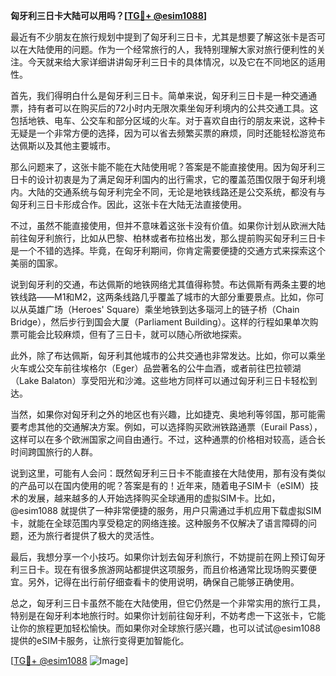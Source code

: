 **匈牙利三日卡大陆可以用吗？[[TG💪+ @esim1088](https://t.me/s/esim1088)]**

最近有不少朋友在旅行规划中提到了匈牙利三日卡，尤其是想要了解这张卡是否可以在大陆使用的问题。作为一个经常旅行的人，我特别理解大家对旅行便利性的关注。今天就来给大家详细讲讲匈牙利三日卡的具体情况，以及它在不同地区的适用性。

首先，我们得明白什么是匈牙利三日卡。简单来说，匈牙利三日卡是一种交通通票，持有者可以在购买后的72小时内无限次乘坐匈牙利境内的公共交通工具。这包括地铁、电车、公交车和部分区域的火车。对于喜欢自由行的朋友来说，这种卡无疑是一个非常方便的选择，因为可以省去频繁买票的麻烦，同时还能轻松游览布达佩斯以及其他主要城市。

那么问题来了，这张卡能不能在大陆使用呢？答案是不能直接使用。因为匈牙利三日卡的设计初衷是为了满足匈牙利国内的出行需求，它的覆盖范围仅限于匈牙利境内。大陆的交通系统与匈牙利完全不同，无论是地铁线路还是公交系统，都没有与匈牙利三日卡形成合作。因此，这张卡在大陆无法直接使用。

不过，虽然不能直接使用，但并不意味着这张卡没有价值。如果你计划从欧洲大陆前往匈牙利旅行，比如从巴黎、柏林或者布拉格出发，那么提前购买匈牙利三日卡是一个不错的选择。毕竟，在匈牙利期间，你肯定需要便捷的交通方式来探索这个美丽的国家。

说到匈牙利的交通，布达佩斯的地铁网络尤其值得称赞。布达佩斯有两条主要的地铁线路——M1和M2，这两条线路几乎覆盖了城市的大部分重要景点。比如，你可以从英雄广场（Heroes' Square）乘坐地铁到达多瑙河上的链子桥（Chain Bridge），然后步行到国会大厦（Parliament Building）。这样的行程如果单次购票可能会比较麻烦，但有了三日卡，就可以随心所欲地探索。

此外，除了布达佩斯，匈牙利其他城市的公共交通也非常发达。比如，你可以乘坐火车或公交车前往埃格尔（Eger）品尝著名的公牛血酒，或者前往巴拉顿湖（Lake Balaton）享受阳光和沙滩。这些地方同样可以通过匈牙利三日卡轻松到达。

当然，如果你对匈牙利之外的地区也有兴趣，比如捷克、奥地利等邻国，那可能需要考虑其他的交通解决方案。例如，可以选择购买欧洲铁路通票（Eurail Pass），这样可以在多个欧洲国家之间自由通行。不过，这种通票的价格相对较高，适合长时间跨国旅行的人群。

说到这里，可能有人会问：既然匈牙利三日卡不能直接在大陆使用，那有没有类似的产品可以在国内使用的呢？答案是有的！近年来，随着电子SIM卡（eSIM）技术的发展，越来越多的人开始选择购买全球通用的虚拟SIM卡。比如，@esim1088 就提供了一种非常便捷的服务，用户只需通过手机应用下载虚拟SIM卡，就能在全球范围内享受稳定的网络连接。这种服务不仅解决了语言障碍的问题，还为旅行者提供了极大的灵活性。

最后，我想分享一个小技巧。如果你计划去匈牙利旅行，不妨提前在网上预订匈牙利三日卡。现在有很多旅游网站都提供这项服务，而且价格通常比现场购买要便宜。另外，记得在出行前仔细查看卡的使用说明，确保自己能够正确使用。

总之，匈牙利三日卡虽然不能在大陆使用，但它仍然是一个非常实用的旅行工具，特别是在匈牙利本地旅行时。如果你计划前往匈牙利，不妨考虑一下这张卡，它能让你的旅程更加轻松愉快。而如果你对全球旅行感兴趣，也可以试试@esim1088提供的eSIM卡服务，让旅行变得更加智能化。

[[TG💪+ @esim1088](https://t.me/s/esim1088) ![Image](https://i.postimg.cc/4NQfJmqS/Snipaste-2025-05-13-00-14-12.png)]